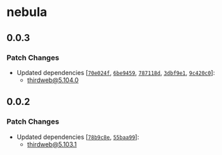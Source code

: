 # nebula

## 0.0.3

### Patch Changes

- Updated dependencies [[`70e024f`](https://github.com/thirdweb-dev/js/commit/70e024f43e6ff0a890efa6288fbdc9c19ca42e72), [`6be9459`](https://github.com/thirdweb-dev/js/commit/6be945936195e6ba41dbdd3a90a28f097e81dbee), [`787118d`](https://github.com/thirdweb-dev/js/commit/787118d36765b9f57113cb62c606e494e715be04), [`3dbf9e1`](https://github.com/thirdweb-dev/js/commit/3dbf9e16fdff04eb36e9bb757a2b136f2b8001dc), [`9c420c0`](https://github.com/thirdweb-dev/js/commit/9c420c0c9d8874469bcc46e6122a637aff67923f)]:
  - thirdweb@5.104.0

## 0.0.2

### Patch Changes

- Updated dependencies [[`78b9c8e`](https://github.com/thirdweb-dev/js/commit/78b9c8e334948e212e28cca3509572be7d24a77a), [`55baa99`](https://github.com/thirdweb-dev/js/commit/55baa997f0ea2a20dff43bad56e1c2486ba1aa03)]:
  - thirdweb@5.103.1
